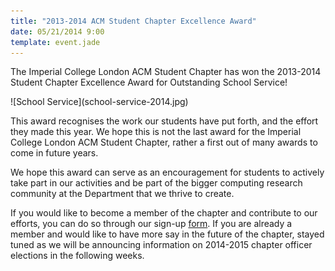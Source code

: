 ```yaml
---
title: "2013-2014 ACM Student Chapter Excellence Award"
date: 05/21/2014 9:00
template: event.jade
---
```

The Imperial College London ACM Student Chapter has won the 2013-2014
Student Chapter Excellence Award for Outstanding School Service!

<p class='text-center'>
![School Service](school-service-2014.jpg)
</p>

<span class="more"></span>

This award recognises the work our students have put forth, and the
effort they made this year. We hope this is not the last award for the
Imperial College London ACM Student Chapter, rather a first out of many
awards to come in future years.

We hope this award can serve as an encouragement for students to
actively take part in our activities and be part of the bigger computing
research community at the Department that we thrive to create.

If you would like to become a member of the chapter and contribute to
our efforts, you can do so through our sign-up
[form](http://acm.doc.ic.ac.uk/). If you are already a member and would
like to have more say in the future of the chapter, stayed tuned as we
will be announcing information on 2014-2015 chapter officer elections
in the following weeks.
